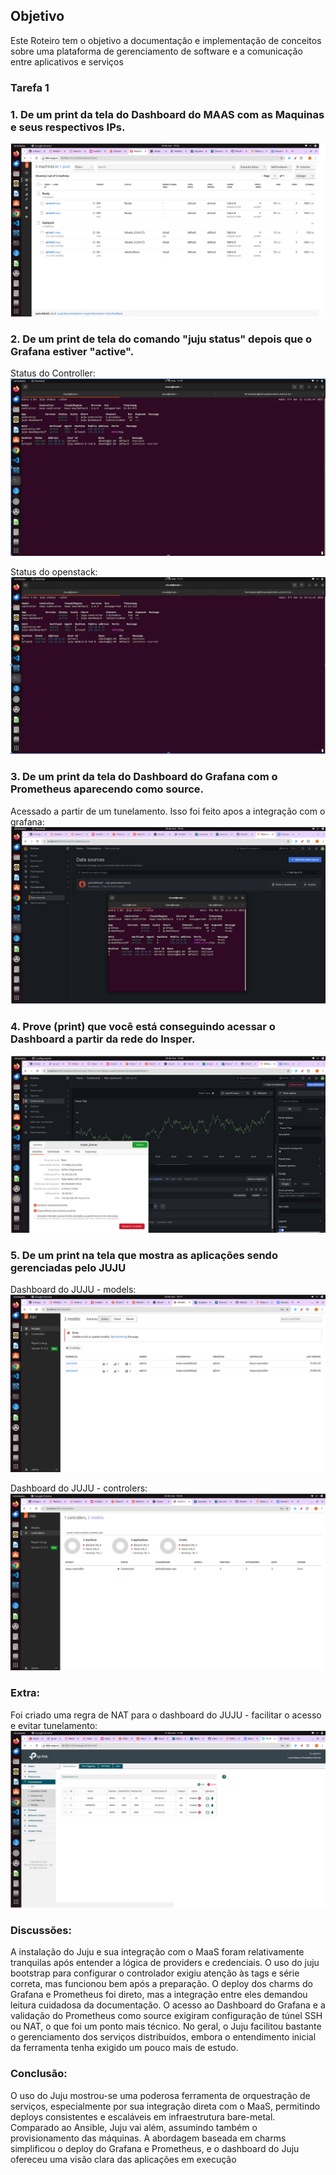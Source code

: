 ## Objetivo

Este Roteiro tem o objetivo a documentação e implementação de conceitos sobre uma plataforma de gerenciamento de software e a comunicação entre aplicativos e serviços

### Tarefa 1

### 1. De um print da tela do Dashboard do MAAS com as Maquinas e seus respectivos IPs.

![Tela do Dashboard do MAAS](../img/juju/1.png)

### 2. De um print de tela do comando "juju status" depois que o Grafana estiver "active". 

Status do Controller: 
![Tela do Dashboard do MAAS](../img/juju/2.png)

Status do openstack: 
![Tela do Dashboard do MAAS](../img/juju/3.png)

### 3. De um print da tela do Dashboard do Grafana com o Prometheus aparecendo como source.

Acessado a partir de um tunelamento. Isso foi feito apos a integração com o grafana:
![Tela do Dashboard do MAAS](../img/juju/4.png)

### 4. Prove (print) que você está conseguindo acessar o Dashboard a partir da rede do Insper.

![Tela do Dashboard do MAAS](../img/juju/5.png)

### 5. De um print na tela que mostra as aplicações sendo gerenciadas pelo JUJU

Dashboard do JUJU - models: 
![Tela do Dashboard do MAAS](../img/juju/6.png)

Dashboard do JUJU - controlers: 
![Tela do Dashboard do MAAS](../img/juju/7.png)

### Extra:
Foi criado uma regra de NAT para o dashboard do JUJU - facilitar o acesso e evitar tunelamento:
![Tela do Dashboard do MAAS](../img/juju/8.png)

### Discussões:

A instalação do Juju e sua integração com o MaaS foram relativamente tranquilas após entender a lógica de providers e credenciais. O uso do juju bootstrap para configurar o controlador exigiu atenção às tags e série correta, mas funcionou bem após a preparação. O deploy dos charms do Grafana e Prometheus foi direto, mas a integração entre eles demandou leitura cuidadosa da documentação. O acesso ao Dashboard do Grafana e a validação do Prometheus como source exigiram configuração de túnel SSH ou NAT, o que foi um ponto mais técnico. No geral, o Juju facilitou bastante o gerenciamento dos serviços distribuídos, embora o entendimento inicial da ferramenta tenha exigido um pouco mais de estudo.

### Conclusão:
O uso do Juju mostrou-se uma poderosa ferramenta de orquestração de serviços, especialmente por sua integração direta com o MaaS, permitindo deploys consistentes e escaláveis em infraestrutura bare-metal. Comparado ao Ansible, Juju vai além, assumindo também o provisionamento das máquinas. A abordagem baseada em charms simplificou o deploy do Grafana e Prometheus, e o dashboard do Juju ofereceu uma visão clara das aplicações em execução
